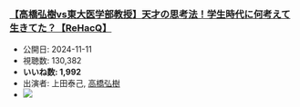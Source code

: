 ### [【高橋弘樹vs東大医学部教授】天才の思考法！学生時代に何考えて生きてた？【ReHacQ】](https://www.youtube.com/watch?v=KoCfkUH2C_g)
-   公開日: 2024-11-11
-   視聴数: 130,382
-   **いいね数: 1,992**
-   出演者: 上田泰己, [高橋弘樹](/rehacq_fan/people/高橋弘樹 "wikilink")
- [![](https://img.youtube.com/vi/KoCfkUH2C_g/hqdefault.jpg)](https://www.youtube.com/watch?v=KoCfkUH2C_g)
